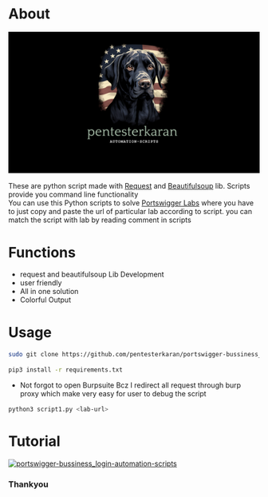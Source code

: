 # About

![logo](https://github.com/pentesterkaran/portswigger-bussiness_login-automation-scripts/blob/main/logo/logooo.png)

These are python script made with [Request](https://pypi.org/project/requests/) and [Beautifulsoup](https://pypi.org/project/beautifulsoup4/) lib. Scripts provide you command line functionality <br>
You can use this Python scripts to solve [Portswigger Labs](https://portswigger.net/web-security/all-labs) where you have to just copy and paste the url of particular lab according to script.
you can match the script with lab by reading comment in scripts

# Functions
 * request and beautifulsoup Lib Development
 * user friendly 
 * All in one solution
 * Colorful Output
 
# Usage 
```sh
sudo git clone https://github.com/pentesterkaran/portswigger-bussiness_login-automation-scripts.git
```
```sh
pip3 install -r requirements.txt
```
* Not forgot to open Burpsuite Bcz I redirect all request through burp proxy which make very easy for user to debug the script
```sh
python3 script1.py <lab-url>
```

# Tutorial
[![portswigger-bussiness_login-automation-scripts](https://img.youtube.com/vi/98nozY-LswQ/hqdefault.jpg)](https://www.youtube.com/embed/98nozY-LswQ)

### Thankyou
